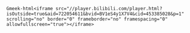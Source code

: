 `Gmeek-html<iframe src="//player.bilibili.com/player.html?isOutside=true&aid=722054611&bvid=BV1eS4y1X7V4&cid=453385028&p=1" scrolling="no" border="0" frameborder="no" framespacing="0" allowfullscreen="true"></iframe>`